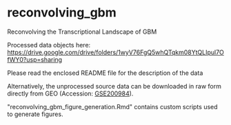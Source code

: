 # reconvolving_gbm
Reconvolving the Transcriptional Landscape of GBM

Processed data objects here: https://drive.google.com/drive/folders/1wyV76FgQ5whQTqkm08YtQLIpul7OfWY0?usp=sharing 

Please read the enclosed README file for the description of the data

Alternatively, the unprocessed source data can be downloaded in raw form directly from GEO (Accession: [GSE200984](https://www.ncbi.nlm.nih.gov/geo/query/acc.cgi?acc=GSE200984)). 

"reconvolving_gbm_figure_generation.Rmd" contains custom scripts used to generate figures.



